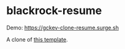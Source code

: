 # blackrock-resume

Demo: <https://gckev-clone-resume.surge.sh>

A clone of [this template](https://blackrockdigital.github.io/startbootstrap-resume/).